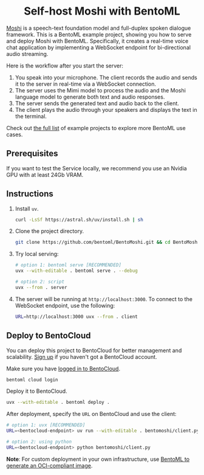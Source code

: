 <div align="center">
    <h1 align="center">Self-host Moshi with BentoML</h1>
</div>

[Moshi](https://github.com/kyutai-labs/moshi) is a speech-text foundation model and full-duplex spoken dialogue framework. This is a BentoML example project, showing you how to serve and deploy Moshi with BentoML. Specifically, it creates a real-time voice chat application by implementing a WebSocket endpoint for bi-directional audio streaming.

Here is the workflow after you start the server:

1. You speak into your microphone. The client records the audio and sends it to the server in real-time via a WebSocket connection.
2. The server uses the Mimi model to process the audio and the Moshi language model to generate both text and audio responses.
3. The server sends the generated text and audio back to the client.
4. The client plays the audio through your speakers and displays the text in the terminal.

Check out [the full list](https://docs.bentoml.com/en/latest/examples/overview.html) of example projects to explore more BentoML use cases.

## Prerequisites

If you want to test the Service locally, we recommend you use an Nvidia GPU with at least 24Gb VRAM.

## Instructions

1. Install `uv`.

   ```bash
   curl -LsSf https://astral.sh/uv/install.sh | sh
   ```

2. Clone the project directory.

   ```bash
   git clone https://github.com/bentoml/BentoMoshi.git && cd BentoMoshi
   ```

3. Try local serving:

   ```bash
   # option 1: bentoml serve [RECOMMENDED]
   uvx --with-editable . bentoml serve . --debug

   # option 2: script
   uvx --from . server
   ```

4. The server will be running at `http://localhost:3000`. To connect to the WebSocket endpoint, use the following:

   ```bash
   URL=http://localhost:3000 uvx --from . client
   ```

## Deploy to BentoCloud

You can deploy this project to BentoCloud for better management and scalability. [Sign up](https://www.bentoml.com/) if you haven't got a BentoCloud account.

Make sure you have [logged in to BentoCloud](https://docs.bentoml.com/en/latest/bentocloud/how-tos/manage-access-token.html).

```bash
bentoml cloud login
```

Deploy it to BentoCloud.

```bash
uvx --with-editable . bentoml deploy .
```

After deployment, specify the `URL` on BentoCloud and use the client:

```bash
# option 1: uvx [RECOMMENDED]
URL=<bentocloud-endpoint> uv run --with-editable . bentomoshi/client.py

# option 2: using python
URL=<bentocloud-endpoint> python bentomoshi/client.py
```

**Note**: For custom deployment in your own infrastructure, use [BentoML to generate an OCI-compliant image](https://docs.bentoml.com/en/latest/guides/containerization.html).
